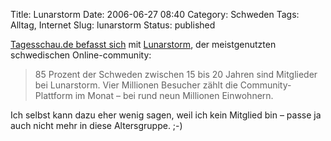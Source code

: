 Title: Lunarstorm
Date: 2006-06-27 08:40
Category: Schweden
Tags: Alltag, Internet
Slug: lunarstorm
Status: published

[Tagesschau.de befasst
sich](http://www.tagesschau.de/aktuell/meldungen/0,,OID5631080_REF1,00.html)
mit [Lunarstorm](http://www.lunarstorm.se/), der meistgenutzten
schwedischen Online-community:

> 85 Prozent der Schweden zwischen 15 bis 20 Jahren sind Mitglieder bei
> Lunarstorm. Vier Millionen Besucher zählt die Community-Plattform im
> Monat – bei rund neun Millionen Einwohnern.

Ich selbst kann dazu eher wenig sagen, weil ich kein Mitglied bin –
passe ja auch nicht mehr in diese Altersgruppe. ;-)

